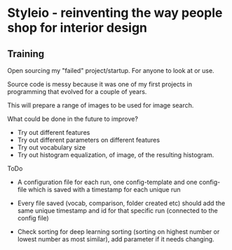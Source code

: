 # Styleio - reinventing the way people shop for interior design
## Training

Open sourcing my "failed" project/startup. For anyone to look at or use. 

Source code is messy because it was one of my first projects in programming that evolved for a couple of years. 

This will prepare a range of images to be used for image search.


What could be done in the future to improve?
- Try out different features
- Try out different parameters on different features
- Try out vocabulary size
- Try out histogram equalization, of image, of the resulting histogram.


ToDo
- A configuration file for each run, one config-template and one config-file which is saved with a timestamp for each unique run
- Every file saved (vocab, comparison, folder created etc) should add the same unique timestamp and id for that specific run (connected to the config file)

- Check sorting for deep learning sorting (sorting on highest number or lowest number as most similar), add parameter if it needs changing.
